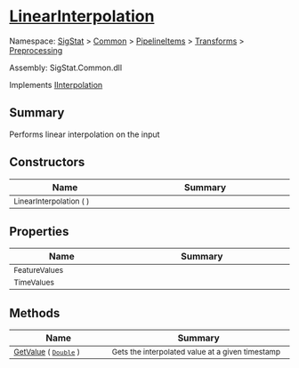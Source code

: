 # [LinearInterpolation](./LinearInterpolation.md)

Namespace: [SigStat]() > [Common](./../../../README.md) > [PipelineItems]() > [Transforms]() > [Preprocessing](./README.md)

Assembly: SigStat.Common.dll

Implements [IInterpolation](./IInterpolation.md)

## Summary
Performs linear interpolation on the input

## Constructors

| Name<a href="#"><img width=220></a> | Summary<a href="#"><img width=475></a> | 
| --- | --- | 
| <sub>LinearInterpolation (  )</sub>| <sub></sub>| <br>


## Properties

| Name<a href="#"><img width=220></a> | Summary<a href="#"><img width=475></a> | 
| --- | --- | 
| <sub>FeatureValues</sub>| <sub></sub>| <br>
| <sub>TimeValues</sub>| <sub></sub>| <br>


## Methods

| Name<a href="#"><img width=220></a> | Summary<a href="#"><img width=475></a> | 
| --- | --- | 
| <sub>[GetValue](./Methods/LinearInterpolation-100663767.md) ( [`Double`](https://docs.microsoft.com/en-us/dotnet/api/System.Double) )</sub>| <sub>Gets the interpolated value at a given timestamp</sub>| <br>


